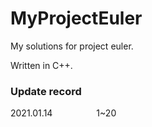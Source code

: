 # MyProjectEuler
My solutions for project euler.

Written in C++.

### Update record
2021.01.14&emsp;&emsp;&emsp;&emsp;&emsp;1~20
